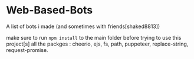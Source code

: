 # Web-Based-Bots
A list of bots i made (and sometimes with friends[shaked8813])

make sure to run `npm install` to the main folder before trying to use this project[s]
all the packges : cheerio, ejs, fs, path, puppeteer, replace-string, request-promise.